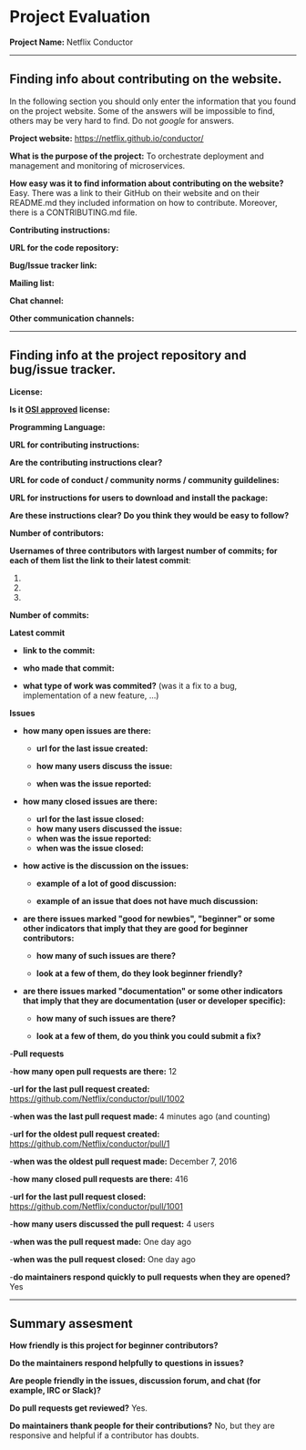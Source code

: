 # Project Evaluation 



__Project Name:__ Netflix Conductor


---

## Finding info about contributing on the website.

In the following section you should only enter the information that you
found on the project website. Some of the answers will be impossible to find, others
may be very hard to find. Do not _google_ for answers.

__Project website:__ https://netflix.github.io/conductor/


__What is the purpose of the project:__ To orchestrate deployment and management and monitoring of microservices.


__How easy was it to find information about contributing on the website?__ Easy. There was a link to their GitHub on their website and on their README.md they included information on how to contribute. Moreover, there is a CONTRIBUTING.md file.


__Contributing instructions:__ 

__URL for the code repository:__

__Bug/Issue tracker link:__

__Mailing list:__

__Chat channel:__

__Other communication channels:__


---

## Finding info at the project repository and bug/issue tracker.

__License:__

__Is it [OSI approved](https://opensource.org/licenses/alphabetical) license:__

__Programming Language:__

__URL for contributing instructions:__ 

__Are the contributing instructions clear?__ 


__URL for code of conduct / community norms / community guildelines:__

__URL for instructions for users to download and install the package:__


__Are these instructions clear? Do you think they would be easy to follow?__


__Number of contributors:__


__Usernames of three contributors with largest number of commits; for
each of them list the link to their latest commit__:

1.
2.
3.


__Number of commits:__

__Latest commit__

- __link to the commit:__

- __who made that commit:__

- __what type of work was commited?__ (was it a fix to a bug, implementation of a new feature, ...)


__Issues__

- __how many open issues are there:__

    - __url for the last issue created:__

    - __how many users discuss the issue:__
    
    - __when was the issue reported:__
    

- __how many closed issues are there:__
    - __url for the last issue closed:__
    - __how many users discussed the issue:__
    - __when was the issue reported:__
    - __when was the issue closed:__

- __how active is the discussion on the issues:__ 

    - __example of a lot of good discussion:__ 
    
    - __example of an issue that does not have much discussion:__



- __are there issues marked "good for newbies", "beginner" or some other indicators that imply that they are good for beginner contributors:__

    - __how many of such issues are there?__
    
    - __look at a few of them, do they look beginner friendly?__ 



- __are there issues marked "documentation" or some other indicators that imply that they are documentation (user or developer specific):__

    - __how many of such issues are there?__
    
    - __look at a few of them, do you think you could submit a fix?__ 

-__Pull requests__

-__how many open pull requests are there:__ 12

-__url for the last pull request created:__ https://github.com/Netflix/conductor/pull/1002

-__when was the last pull request made:__ 4 minutes ago (and counting)

-__url for the oldest pull request created:__ https://github.com/Netflix/conductor/pull/1

-__when was the oldest pull request made:__ December 7, 2016

-__how many closed pull requests are there:__ 416

-__url for the last pull request closed:__ https://github.com/Netflix/conductor/pull/1001

-__how many users discussed the pull request:__ 4 users

-__when was the pull request made:__ One day ago

-__when was the pull request closed:__ One day ago

-__do maintainers respond quickly to pull requests when they are opened?__ Yes


---


## Summary assesment
__How friendly is this project for beginner contributors?__


__Do the maintainers respond helpfully to questions in issues?__


__Are people friendly in the issues, discussion forum, and chat (for example, IRC or Slack)?__



__Do pull requests get reviewed?__ Yes.



__Do maintainers thank people for their contributions?__ No, but they are responsive and helpful if a contributor has doubts.
